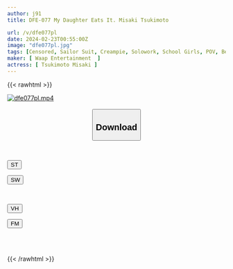 ```yaml
---
author: j91
title: DFE-077 My Daughter Eats It. Misaki Tsukimoto

url: /v/dfe077pl
date: 2024-02-23T00:55:00Z
image: "dfe077pl.jpg"
tags: [Censored, Sailor Suit, Creampie, Solowork, School Girls, POV, Beautiful Girl, Bloomers	]
maker: [ Waap Entertainment  ]
actress: [ Tsukimoto Misaki ]
---
```



{{< rawhtml >}}

<div class="video" data-videoid="P90e0pKYvWh0jzp">
    <a href="javascript:;">
        <img src="/v/dfe077pl/dfe077pl.jpg" width="WIDTH" height="HEIGHT" alt="dfe077pl.mp4" loading="lazy">
    </a>
</div>

<script type="text/javascript" src="https://j91.asia/asset/on-demand-st.js"></script>

<br>
  <link rel="stylesheet" href="https://j91.asia/asset/bs5.css">
  
  <center>
  <button class="btn btn-primary" type="button" data-bs-toggle="collapse" data-bs-target=".multi-collapse" aria-expanded="false" aria-controls="multiCollapseExample1 multiCollapseExample2"><h2>Download</h2></button></center>
</p>
<div class="row">
  <div class="col">
    <div class="collapse multi-collapse" id="multiCollapseExample1">
      <div class="card card-body">
	      	      <br>
<div class="buttons">  
<p><a href="https://streamtape.to/v/P90e0pKYvWh0jzp" target="_blank"><button class="btn-hover color-3"><i class="fa fa-download"></i> ST</button></a></p>
<p><a href="https://cdnwish.com/v0cp6ljdgvk0" target="_blank"><button class="btn-hover color-2"><i class="fa fa-download"></i> SW</button></a></p></div>
    </div>
  </div>
</div>
  <div class="col">
    <div class="collapse multi-collapse" id="multiCollapseExample2">
      <div class="card card-body">
	      <br>
<div class="buttons">
<p><a href="javascript:;"><button class="btn-hover color-9"><i class="fa fa-download"></i> VH</button></a></p>
<p><a href="javascript:;"><button class="btn-hover color-8"><i class="fa fa-download"></i> FM</button></a></p></div>
<br><br>
      </div>
    </div>
  </div>
</div>

{{< /rawhtml >}}